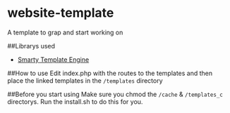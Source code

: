 website-template
=================
A template to grap and start working on

##Librarys used
* [Smarty Template Engine](www.smarty.net)

##How to use
Edit index.php with the routes to the templates and then place the linked templates in the `/templates` directory

##Before you start using
Make sure you chmod the `/cache` & `/templates_c` directorys. Run the install.sh to do this for you.
